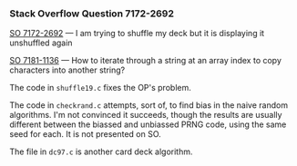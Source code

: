 ### Stack Overflow Question 7172-2692

[SO 7172-2692](https://stackoverflow.com/q/71722692) &mdash;
I am trying to shuffle my deck but it is displaying it unshuffled again

[SO 7181-1136](https://stackoverflow.com/q/71811136) &mdash;
How to iterate through a string at an array index to copy characters into another string?

The code in `shuffle19.c` fixes the OP's problem.

The code in `checkrand.c` attempts, sort of, to find bias in the naive
random algorithms.  I'm not convinced it succeeds, though the results
are usually different between the biassed and unbiassed PRNG code, using
the same seed for each.  It is not presented on SO.

The file in `dc97.c` is another card deck algorithm.
